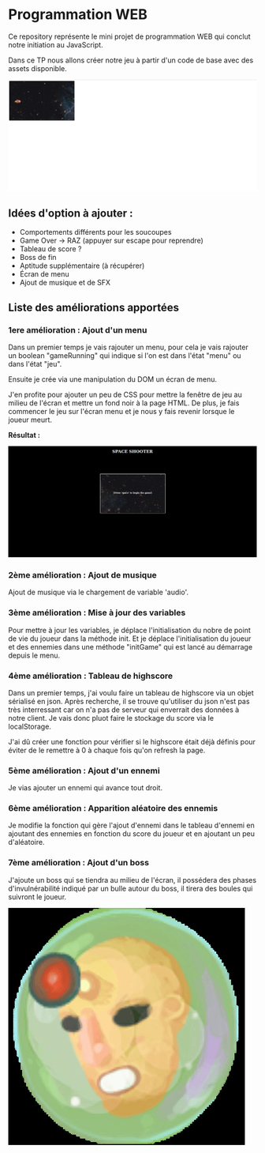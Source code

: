 # 		Programmation WEB

Ce repository représente le mini projet de programmation WEB qui conclut notre initiation au JavaScript.

Dans ce TP nous allons créer notre jeu à partir d'un code de base avec des assets disponible.

![*Image du jeu de base* ](./screenshot/tp4_base.png)

## Idées d'option à ajouter :

- Comportements différents pour les soucoupes
- Game Over -> RAZ (appuyer sur escape pour reprendre)
- Tableau de score ?
- Boss de fin
- Aptitude supplémentaire (à récupérer)
- Écran de menu
- Ajout de musique et de SFX

## Liste des améliorations apportées

### 1ere amélioration : Ajout d'un menu

Dans un premier temps je vais rajouter un menu, pour cela je vais rajouter un boolean "gameRunning" qui indique si l'on est dans l'état "menu" ou dans l'état "jeu".

Ensuite je crée via une manipulation du DOM un écran de menu.

J'en profite pour ajouter un peu de CSS pour mettre la fenêtre de jeu au milieu de l'écran et mettre un fond noir à la page HTML. De plus, je fais commencer le jeu sur l'écran menu et je nous y fais revenir lorsque le joueur meurt.

**Résultat :**

![](./screenshot/tp4_1.png)

### 2ème amélioration : Ajout de musique

Ajout de musique via le chargement de variable 'audio'.

### 3ème amélioration : Mise à jour des variables

Pour mettre à jour les variables, je déplace l'initialisation du nobre de point de vie du joueur dans la méthode init. Et je déplace l'initialisation du joueur et des ennemies dans une méthode "initGame" qui est lancé au démarrage depuis le menu.

### 4ème amélioration : Tableau de highscore

Dans un premier temps, j'ai voulu faire un tableau de highscore via un objet sérialisé en json. Après recherche, il se trouve qu'utiliser du json n'est pas très interressant car on n'a pas de serveur qui enverrait des données à notre client. Je vais donc pluot faire le stockage du score via le localStorage.

J'ai dû créer une fonction pour vérifier si le highscore était déjà définis pour éviter de le remettre à 0 à chaque fois qu'on refresh la page.

### 5ème amélioration : Ajout d'un ennemi

Je vias ajouter un ennemi qui avance tout droit.

### 6ème amélioration : Apparition aléatoire des ennemis

Je modifie la fonction qui gère l'ajout d'ennemi dans le tableau d'ennemi en ajoutant des ennemies en fonction du score du joueur et en ajoutant un peu d'aléatoire.

### 7ème amélioration : Ajout d'un boss

J'ajoute un boss qui se tiendra au milieu de l'écran, il possédera des phases d'invulnérabilité indiqué par un bulle autour du boss, il tirera des boules qui suivront le joueur.

![Boss](./screenshot/boss.gif)

